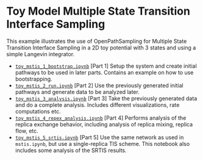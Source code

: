 # Toy Model Multiple State Transition Interface Sampling

This example illustrates the use of OpenPathSampling for Multiple State
Transition Interface Sampling in a 2D toy potential with 3 states and using
a simple Langevin integrator.

- [`toy_mstis_1_bootstrap.ipynb`](http://github.com/openpathsampling/openpathsampling/blob/master/examples/toy_model_mstis/toy_mstis_1_bootstrap.ipynb)
    [Part 1] Setup the system and create initial pathways to be used in
    later parts. Contains an example on how to use bootstrapping.
- [`toy_mstis_2_run.ipynb`](http://github.com/openpathsampling/openpathsampling/blob/master/examples/toy_model_mstis/.ipynb)
    [Part 2] Use the previously generated initial pathways and generate
    data to be analyzed later.
- [`toy_mstis_3_analysis.ipynb`](http://github.com/openpathsampling/openpathsampling/blob/master/examples/toy_model_mstis/toy_mstis_3_analysis.ipynb)
    [Part 3] Take the previously generated data and do a complete analysis.
    Includes different visualizations, rate computations etc.
- [`toy_mstis_4_repex_analysis.ipynb`](http://github.com/openpathsampling/openpathsampling/blob/master/examples/toy_model_mstis/toy_mstis_4_repex_analysis.ipynb)
    [Part 4] Performs analysis of the replica exchange behavior, including
    analysis of replica mixing, replica flow, etc.
- [`toy_mstis_5_srtis.ipynb`](http://github.com/choderalab/openpathsampling/blob/master/examples/toy_model_mstis/toy_mstis_5_srtis.ipynb)
    [Part 5] Use the same network as used in `mstis.ipynb`, but use a
    single-replica TIS scheme. This notebook also includes some analysis of
    the SRTIS results.
